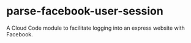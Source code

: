 parse-facebook-user-session
===========================

A Cloud Code module to facilitate logging into an express website with Facebook.

